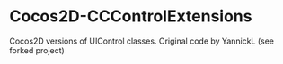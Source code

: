Cocos2D-CCControlExtensions
===========================

Cocos2D versions of UIControl classes. Original code by YannickL (see forked project)
